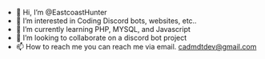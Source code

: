 - 👋 Hi, I’m @EastcoastHunter
- 👀 I’m interested in Coding Discord bots, websites, etc..
- 🌱 I’m currently learning PHP, MYSQL, and Javascript
- 💞️ I’m looking to collaborate on a discord bot project
- 📫 How to reach me you can reach me via email. cadmdtdev@gmail.com

<!---
EastcoastHunter/EastcoastHunter is a ✨ special ✨ repository because its `README.md` (this file) appears on your GitHub profile.
You can click the Preview link to take a look at your changes.
--->
